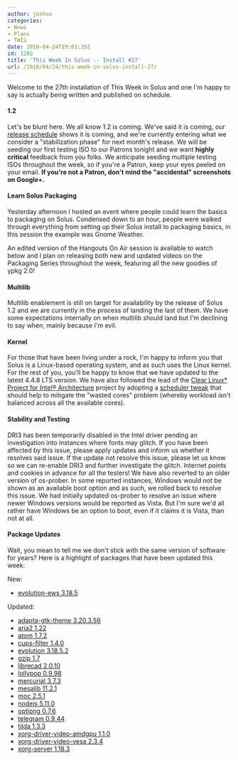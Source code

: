 ```yaml
---
author: joshua
categories:
- News
- Plans
- TWIS
date: 2016-04-24T19:03:35Z
id: 1282
title: 'This Week In Solus -- Install #27'
url: /2016/04/24/this-week-in-solus-install-27/
--- 
```

Welcome to the 27th installation of This Week in Solus and one I'm happy to say is actually being written and published on schedule. 

#### 1.2

Let's be blunt here. We all know 1.2 is coming. We've said it is coming, our [release schedule](https://solus-project.com/release-cycle/) shows it is coming, and we're currently entering what we consider a "stabilization phase" for next month's release.
We will be seeding our first testing ISO to our Patrons tonight and we want **highly critical** feedback from you folks. We anticipate seeding multiple testing ISOs throughout the week, so if you're a Patron, keep your eyes peeled on your email. 
**If you're not a Patron, don't mind the "accidental" screenshots on Google+.**

#### Learn Solus Packaging
Yesterday afternoon I hosted an event where people could learn the basics to packaging on Solus. Condensed down to an hour, people were walked through everything from setting up their Solus install to packaging basics, in this session the example was 
Gnome Weather.

An edited version of the Hangouts On Air session is available to watch below and I plan on releasing both new and updated videos on the Packaging Series throughout the week, featuring all the new goodies of ypkg 2.0!

#### Multilib

Multilib enablement is still on target for availability by the release of Solus 1.2 and we are currently in the process of landing the last of them. We have some expectations internally on when multilib should land but I'm declining to say when, mainly because 
I'm evil.

#### Kernel

For those that have been living under a rock, I'm happy to inform you that Solus is a Linux-based operating system, and as such uses the Linux kernel. For the rest of you, you'll be happy to know that we have updated to the latest 4.4.8 LTS version. We 
have also followed the lead of the [Clear Linux* Project for Intel® Architecture](https://clearlinux.org/) project by adopting a 
[scheduler tweak](https://git.solus-project.com/packages/kernel/commit/?id=ba0d14e1a6ed926d845bf403cd2149675664813f) that should help to mitigate the "wasted cores" problem (whereby workload isn't balanced across all the available cores).

#### Stability and Testing

DRI3 has been temporarily disabled in the Intel driver pending an investigation into instances where fonts may glitch. If you have been affected by this issue, please apply updates and inform us whether it resolves said issue. If the update not resolve this 
issue, please let us know so we can re-enable DRI3 and further investigate the glitch. Internet points and cookies in advance for all the testers!
We have also reverted to an older version of os-prober. In some reported instances, Windows would not be shown as an available boot option and as such, we rolled back to resolve this issue. We had initially updated os-prober to resolve an issue where 
newer Windows versions would be reported as Vista. But I'm sure we'd all rather have Windows be an option to boot, even if it claims it is Vista, than not at all.

#### Package Updates
Wait, you mean to tell me we don't stick with the same version of software for years? Here is a highlight of packages that have been updated this week:

New:

- [evolution-ews 3.18.5](https://git.solus-project.com/packages/evolution-ews/commit/?id=54d5d69d712a0bb4f399404dbf5661bb7d8c7c43)

Updated:

- [adapta-gtk-theme 3.20.3.56](https://git.solus-project.com/packages/adapta-gtk-theme/commit/?id=05a258f27de100390f7a6347316eb1ea15c87fde)
- [aria2 1.22](https://git.solus-project.com/packages/aria2/commit/?id=ca3f6de0766c2fb49e160e0341052c42d37ce692)
- [atom 1.7.2](https://git.solus-project.com/packages/atom/commit/?id=4293f96719b00544352e41668977b91dc97c15c0)
- [cups-filter 1.4.0](https://git.solus-project.com/packages/cups-filters/commit/?id=2d6569b79651bac84c69606fb6d07410c15286e9)
- [evolution 3.18.5.2](https://git.solus-project.com/packages/evolution/commit/?id=c1643028ce689d95971c071257f62404abfe01e5)
- [gzip 1.7](https://git.solus-project.com/packages/gzip/commit/?id=cb6aa3e95f2ec9d811db88b8106ca8c88cf08a51)
- [librecad 2.0.10](https://git.solus-project.com/packages/librecad/commit/?id=a231146390b4be8ab28784f8764c6e749299d712)
- [lollypop 0.9.98](https://git.solus-project.com/packages/lollypop/commit/?id=651a6c961f53c29dc5d64214e335d092efedef4e)
- [mercurial 3.7.3](https://git.solus-project.com/packages/mercurial/commit/?id=c6302b847ef3a2e6b66d62c5b2d01ed2011d3006)
- [mesalib 11.2.1](https://git.solus-project.com/packages/mesalib/commit/?id=f3a6c6a43673b32b4bd7aae3737d910b606b96e9)
- [moc 2.5.1](https://git.solus-project.com/packages/moc/commit/?id=527e3b093293226caf972822ea3157811a56ffd6)
- [nodejs 5.11.0](https://git.solus-project.com/packages/nodejs/commit/?id=0ffd6b13e8ed08228dfa2390b3c70799057b7e1b)
- [optipng 0.7.6](https://git.solus-project.com/packages/optipng/commit/?id=0bb9830a4aa13e16e7520a2331eb2580a386d0b8)
- [telegram 0.9.44](https://git.solus-project.com/packages/telegram/commit/?id=9062b48adde6faf6bbfeb6b25e932b466f5ab0e3)
- [tilda 1.3.3](https://git.solus-project.com/packages/tilda/commit/?id=55ecf3ed887033f5536bc6e3ba7bccb8dfa2facf)
- [xorg-driver-video-amdgpu 1.1.0](https://git.solus-project.com/packages/xorg-driver-video-amdgpu/commit/?id=0edb1d3c9b348b3bfeec479f8f5d1e3adb39f883)
- [xorg-driver-video-vesa 2.3.4](https://git.solus-project.com/packages/xorg-driver-video-vesa/commit/?id=dc79984129c9f66b566c1a68afc4ef9631bf077f)
- [xorg-server 1.18.3](https://git.solus-project.com/packages/xorg-server/commit/?id=ec4b810115508571fdee7ceadeef8ee445bd9a0b)